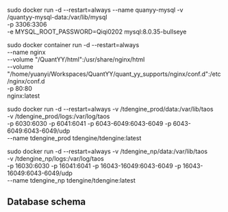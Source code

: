 
sudo docker run -d --restart=always --name quanyy-mysql -v \
/quantyy-mysql-data:/var/lib/mysql \
-p 3306:3306 \
-e MYSQL_ROOT_PASSWORD=Qiqi0202 mysql:8.0.35-bullseye

sudo docker container run -d --restart=always \
  --name nginx \
  --volume "/QuantYY/html":/usr/share/nginx/html \
  --volume "/home/yuanyi/Workspaces/QuantYY/quant_yy_supports/nginx/conf.d":/etc/nginx/conf.d \
  -p 80:80 \
  nginx:latest

sudo docker run -d --restart=always -v /tdengine_prod/data:/var/lib/taos \
  -v /tdengine_prod/logs:/var/log/taos \
  -p 6030:6030 -p 6041:6041 -p 6043-6049:6043-6049 -p 6043-6049:6043-6049/udp \
  --name tdengine_prod tdengine/tdengine:latest



sudo docker run -d --restart=always -v /tdengine_np/data:/var/lib/taos \
  -v /tdengine_np/logs:/var/log/taos \
  -p 16030:6030 -p 16041:6041 -p 16043-16049:6043-6049 -p 16043-16049:6043-6049/udp \
  --name tdengine_np tdengine/tdengine:latest


  ## Database schema

